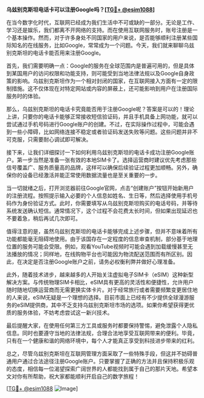 **乌兹别克斯坦电话卡可以注册Google吗？[[TG💪+ @esim1088](https://t.me/s/esim1088)]**

在当今数字化时代，互联网已经成为我们生活中不可或缺的一部分。无论是工作、学习还是娱乐，我们都离不开网络的支持。而在使用互联网服务时，账号注册是一个基本操作。然而，对于许多身处不同国家的用户来说，是否能够顺利注册某些国际知名的在线服务，比如Google，常常成为一个问题。今天，我们就来聊聊乌兹别克斯坦的电话卡能否用来注册Google。

首先，我们需要明确一点：Google的服务在全球范围内是普遍可用的，但是具体到某国用户的访问权限和功能支持，则可能受到当地法律法规以及Google自身政策的影响。乌兹别克斯坦作为一个相对封闭的国家，在互联网接入方面有一定的限制措施。这不仅体现在对特定网站或内容的屏蔽上，还可能影响到用户在注册国际服务时的体验。

那么，乌兹别克斯坦的电话卡究竟能否用于注册Google呢？答案是可以的！理论上讲，只要你的电话卡能够正常接收短信验证码，并且手机具备上网功能，就可以尝试通过手机号码进行Google账户的创建。不过，在实际操作过程中，可能会遇到一些小障碍，比如网络连接不稳定或者验证码发送失败等问题。这些问题并非不可克服，只需要耐心调试即可解决。

接下来，让我们详细探讨一下如何利用乌兹别克斯坦的电话卡成功注册Google账户。第一步当然是准备一张有效的本地SIM卡了。选择运营商时建议优先考虑那些信号覆盖广、服务质量高的品牌，这样可以确保后续验证过程更加顺畅。另外，确保你的设备已经激活并能正常使用数据流量也是至关重要的一步。

当一切就绪之后，打开浏览器前往Google官网，点击“创建账户”按钮开始新用户的注册流程。按照提示输入必要的个人信息如姓名、生日等，然后选择使用手机号码作为身份验证方式。此时，你需要填写从乌兹别克斯坦购买的电话号码，并等待系统发送确认短信。通常情况下，这个过程不会花费太长时间，但如果出现延迟也不要着急，稍后再试几次即可。

值得注意的是，虽然乌兹别克斯坦的电话卡能够完成上述步骤，但并不意味着所有功能都能毫无阻碍地使用。由于该国存在一定程度的信息审查机制，部分基于地理位置的服务可能会受限。例如，观看YouTube视频时可能会遇到加载缓慢甚至无法播放的情况；同样地，在线购物平台也可能因为物流配送范围而有所区别。因此，在决定是否注册Google账户之前，请务必权衡利弊并做好心理准备。

此外，随着技术进步，越来越多的人开始关注虚拟电子SIM卡（eSIM）这种新型解决方案。与传统物理SIM卡相比，eSIM具有更高的灵活性和便捷性，允许用户随时随地切换运营商而无需更换实体卡片。对于经常旅行或者需要频繁变更居住地的人来说，eSIM无疑是一个理想的选择。目前市面上已经有不少提供全球漫游服务的eSIM提供商，其中不乏支持乌兹别克斯坦市场的选项。如果你希望获得更优质的服务体验，不妨考虑尝试这一新兴技术。

最后提醒大家，在使用任何第三方工具或服务时都要保持警惕，避免泄露个人隐私信息。同时也要遵守当地的法律法规，合理合法地享受互联网带来的便利。毕竟，只有在一个健康和谐的网络环境中，每个人才能真正享受到科技进步带来的红利。

总之，尽管乌兹别克斯坦在互联网管理方面采取了一些特殊手段，但这并不妨碍普通用户通过合法途径注册Google账户。只要掌握了正确的方法并且保持积极乐观的态度，相信每一位渴望探索广阔世界的人都能找到属于自己的那片天地。希望本文对你有所帮助，祝大家都能顺利开启自己的数字旅程！

[[TG💪+ @esim1088](https://t.me/s/esim1088) ![Image](https://i.postimg.cc/4NQfJmqS/Snipaste-2025-05-13-00-14-12.png)]
